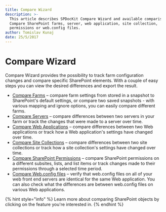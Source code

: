 ```yaml
---
title: Compare Wizard
description: >-
  This article describes SPDocKit Compare Wizard and available comparison types.
  Compare SharePoint farms, server, web application, site collection,
  permissions or web.config files.
author: Tomislav Kunaj
date: 25/5/2017
---
```


# Compare Wizard

Compare Wizard provides the possibility to track farm configuration changes and compare specific SharePoint elements. With a couple of easy steps you can view the desired differences and export the result.

* [Compare Farms](compare-sharepoint-farms.md) – compare farm settings from stored in a snapshot to SharePoint's default settings, or compare two saved snapshots - with various mapping and ignore options, you can easily compare different farms.
* [Compare Servers](compare-servers.md) – compare differences between two servers in your farm or track the changes that were made to a server over time.
* [Compare Web Applications](compare-web-applications.md) – compare differences between two Web applications or track how a Web application's settings have changed over time.
* [Compare Site Collections](compare-site-collections.md) – compare differences between two site collections or track how a site collection's settings have changed over time.
* [Compare SharePoint Permissions](compare-sharepoint-permissions.md) – compare SharePoint permissions on a different subsites, lists, and list items or track changes made to their permissions through a selected time period.
* [Compare Web.config files](compare-web-config-files.md) – verify that web.config files on all of your web front end servers are identical for the same Web application. You can also check what the differences are between web.config files on various Web applications.

{% hint style="info" %}
Learn more about comparing SharePoint objects by clicking on the feature you're interested in.
{% endhint %}

